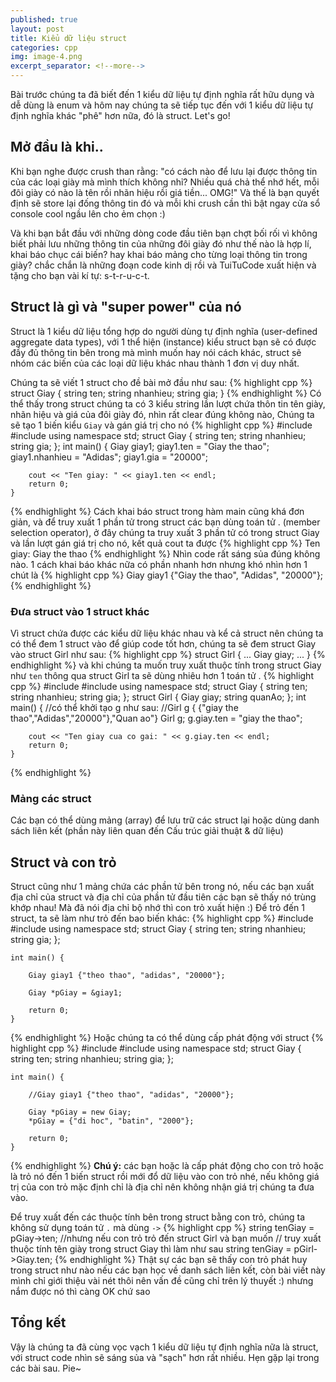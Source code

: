 ```yaml
---
published: true
layout: post
title: Kiểu dữ liệu struct
categories: cpp
img: image-4.png
excerpt_separator: <!--more-->
---
```

Bài trước chúng ta đã biết đến 1 kiểu dữ liệu tự định nghĩa rất hữu dụng và dễ dùng là enum và hôm nay chúng ta sẽ tiếp tục đến với 1 kiểu dữ liệu tự định nghĩa khác "phê" hơn nữa, đó là struct. Let's go!
<!--more-->
## Mở đầu là khi..
Khi bạn nghe được crush than rằng: "có cách nào để lưu lại được thông tin của các loại giày mà mình thích không nhỉ? Nhiều quá chả thể nhớ hết, mỗi đôi giày có nào là tên rồi nhãn hiệu rồi giá tiền... OMG!" Và thế là bạn quyết định sẽ store lại đống thông tin đó và mỗi khi crush cần thì bật ngay cửa sổ console cool ngầu lên cho ẻm chọn :)

Và khi bạn bắt đầu với những dòng code đầu tiên bạn chợt bối rối vì không biết phải lưu những thông tin của những đôi giày đó như thế nào là hợp lí, khai báo chục cái biến? hay khai báo mảng cho từng loại thông tin trong giày? chắc chắn là những đoạn code kinh dị rồi và TuiTuCode xuất hiện và tặng cho bạn vài kí tự: s-t-r-u-c-t.
## Struct là gì và "super power" của nó
Struct là 1 kiểu dữ liệu tổng hợp do người dùng tự định nghĩa (user-defined aggregate data types), với 1 thể hiện (instance) kiểu struct bạn sẽ có được đầy đủ thông tin bên trong mà mình muốn hay nói cách khác, struct sẽ nhóm các biến của các loại dữ liệu khác nhau thành 1 đơn vị duy nhất.

Chúng ta sẽ viết 1 struct cho đề bài mở đầu như sau:
{% highlight cpp %}
struct Giay {
	string ten;
	string nhanhieu;
	string gia;
}
{% endhighlight %}
Có thể thấy trong struct chúng ta có 3 kiểu string lần lượt chứa thôn tin tên giày, nhãn hiệu và giá của đôi giày đó, nhìn rất clear đúng không nào, Chúng ta sẽ tạo 1 biến kiểu ``Giay`` và gán giá trị cho nó
{% highlight cpp %}
    #include <iostream>
    #include <string>
    using namespace std;
    struct Giay {
    	string ten;
    	string nhanhieu;
    	string gia;
    };
    int main() {
    	Giay giay1;
    	giay1.ten = "Giay the thao";
    	giay1.nhanhieu = "Adidas";
    	giay1.gia = "20000";
     
    	cout << "Ten giay: " << giay1.ten << endl;
    	return 0;
    }
{% endhighlight %}
Cách khai báo struct trong hàm main cũng khá đơn giản, và để truy xuất 1 phần tử trong struct các bạn dùng toán tử . (member selection operator), ở đây chúng ta truy xuất 3 phần tử có trong struct Giay và lần lượt gán giá trị cho nó, kết quả cout ta được
{% highlight cpp %}
	Ten giay: Giay the thao
{% endhighlight %}
Nhìn code rất sáng sủa đúng không nào. 1 cách khai báo khác nữa có phần nhanh hơn nhưng khó nhìn hơn 1 chút là
{% highlight cpp %}
	Giay giay1 {"Giay the thao", "Adidas", "20000"};
{% endhighlight %}
### Đưa struct vào 1 struct khác
Vì struct chứa được các kiểu dữ liệu khác nhau và kể cả struct nên chúng ta có thể đem 1 struct vào để giúp code tốt hơn, chúng ta sẽ đem struct Giay vào struct Girl như sau:
{% highlight cpp %}
	struct Girl
  	{
  		...
  		Giay giay;
  		...
  	}
{% endhighlight %}
và khi chúng ta muốn truy xuất thuộc tính trong struct Giay như ``ten`` thông qua struct Girl ta sẽ dùng nhiêu hơn 1 toán tử .
{% highlight cpp %}
    #include <iostream>
    #include <string>
    using namespace std;
    struct Giay {
    	string ten;
    	string nhanhieu;
    	string gia;
    };
    struct Girl {
    	Giay giay;
    	string quanAo;
    };
    int main() {
    	//có thể khởi tạo g như sau:
    	//Girl g { {"giay the thao","Adidas","20000"},"Quan ao"}
    	Girl g;
    	g.giay.ten = "giay the thao";
     
    	cout << "Ten giay cua co gai: " << g.giay.ten << endl;
    	return 0;
    }
{% endhighlight %}
### Mảng các struct
Các bạn có thể dùng mảng (array) để lưu trữ các struct lại hoặc dùng danh sách liên kết (phần này liên quan đến Cấu trúc giải thuật & dữ liệu)
## Struct và con trỏ
Struct cũng như 1 mảng chứa các phần tử bên trong nó, nếu các bạn xuất địa chỉ của struct và địa chỉ của phần tử đầu tiên các bạn sẽ thấy nó trùng khớp nhau! Mà đã nói địa chỉ bộ nhớ thì con trỏ xuất hiện :) Để trỏ đến 1 struct, ta sẽ làm như trỏ đến bao biến khác:
{% highlight cpp %}
    #include <iostream>
    #include <string>
    using namespace std;
    struct Giay {
    	string ten;
    	string nhanhieu;
    	string gia;
    };
     
    int main() {
     
    	Giay giay1 {"theo thao", "adidas", "20000"};
     
    	Giay *pGiay = &giay1;
     
    	return 0;
    }
{% endhighlight %}
Hoặc chúng ta có thể dùng cấp phát động với struct
{% highlight cpp %}
    #include <iostream>
    #include <string>
    using namespace std;
    struct Giay {
    	string ten;
    	string nhanhieu;
    	string gia;
    };
     
    int main() {
     
    	//Giay giay1 {"theo thao", "adidas", "20000"};
     
    	Giay *pGiay = new Giay;
  		*pGiay = {"di hoc", "batin", "2000"};
     
    	return 0;
    }
{% endhighlight %}
**Chú ý:** các bạn hoặc là cấp phát động cho con trỏ hoặc là trỏ nó đến 1 biến struct rồi mới đổ dữ liệu vào con trỏ nhé, nếu không giá trị của con trỏ mặc định chỉ là địa chỉ nên không nhận giá trị chúng ta đưa vào.

Để truy xuất đến các thuộc tính bên trong struct bằng con trỏ, chúng ta không sử dụng toán tử ``.`` mà dùng ``->``
{% highlight cpp %}
	string tenGiay = pGiay->ten;
  //nhưng nếu con trỏ trỏ đến struct Girl và bạn muốn
  // truy xuất thuộc tính tên giày trong struct Giay thì làm như sau
  	string tenGiay = pGirl->Giay.ten;
{% endhighlight %}
Thật sự các bạn sẽ thấy con trỏ phát huy trong struct như nào nếu các bạn học về danh sách liên kết, còn bài viết này mình chỉ giới thiệu vài nét thôi nên vấn đề cũng chỉ trên lý thuyết :) nhưng nắm được nó thì càng OK chứ sao
## Tổng kết
Vậy là chúng ta đã cùng vọc vạch 1 kiểu dữ liệu tự định nghĩa nữa là struct, với struct code nhìn sẽ sáng sủa và "sạch" hơn rất nhiều. Hẹn gặp lại trong các bài sau. Pie~
